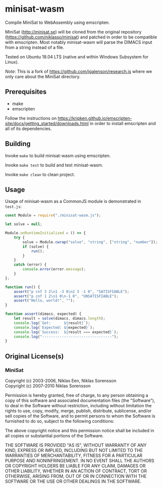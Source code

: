 # minisat-wasm
Compile MiniSat to WebAssembly using emscripten.

MiniSat (http://minisat.se) will be cloned from the original repository (https://github.com/niklasso/minisat) and patched in order to be compatible with emscripten. Most notably minisat-wasm will parse the DIMACS input from a string instead of a file.

Tested on Ubuntu 18.04 LTS (native and within Windows Subsystem for Linux).

*Note*: This is a fork of https://github.com/jgalenson/research.js where we only care about the MiniSat directory.

## Prerequisites
* make
* emscripten

Follow the instructions on https://kripken.github.io/emscripten-site/docs/getting_started/downloads.html in order to install emscripten and all of its dependencies.

## Building
Invoke `make` to build minisat-wasm using emscripten.

Invoke `make test` to build and test minisat-wasm.

Invoke `make clean` to clean project.

## Usage
Usage of minisat-wasm as a CommonJS module is demonstrated in `test.js`:

```js
const Module = require("./minisat-wasm.js");

let solve = null;

Module.onRuntimeInitialized = () => {
	try {
		solve = Module.cwrap("solve", "string", ["string", "number"]);
		if (solve) {
			run();
		}
	}
	catch (error) {
		console.error(error.message);
	}
};

function run() {
	assert("p cnf 3 2\n1 -3 0\n2 3 -1 0", "SATISFIABLE");
	assert("p cnf 1 2\n1 0\n-1 0", "UNSATISFIABLE");
	assert("Hello, world!", "");
}

function assert(dimacs, expected) {
	let result = solve(dimacs, dimacs.length);
	console.log(`Got:      ${result}`);
	console.log(`Expected: ${expected}`);
	console.log(`Success:  ${result === expected}`);
	console.log("--------------------------------");
}
```

## Original License(s)
### MiniSat
Copyright (c) 2003-2006, Niklas Een, Niklas Sorensson  
Copyright (c) 2007-2010  Niklas Sorensson

Permission is hereby granted, free of charge, to any person obtaining a
copy of this software and associated documentation files (the
"Software"), to deal in the Software without restriction, including
without limitation the rights to use, copy, modify, merge, publish,
distribute, sublicense, and/or sell copies of the Software, and to
permit persons to whom the Software is furnished to do so, subject to
the following conditions:

The above copyright notice and this permission notice shall be included
in all copies or substantial portions of the Software.

THE SOFTWARE IS PROVIDED "AS IS", WITHOUT WARRANTY OF ANY KIND, EXPRESS
OR IMPLIED, INCLUDING BUT NOT LIMITED TO THE WARRANTIES OF
MERCHANTABILITY, FITNESS FOR A PARTICULAR PURPOSE AND
NONINFRINGEMENT. IN NO EVENT SHALL THE AUTHORS OR COPYRIGHT HOLDERS BE
LIABLE FOR ANY CLAIM, DAMAGES OR OTHER LIABILITY, WHETHER IN AN ACTION
OF CONTRACT, TORT OR OTHERWISE, ARISING FROM, OUT OF OR IN CONNECTION
WITH THE SOFTWARE OR THE USE OR OTHER DEALINGS IN THE SOFTWARE.
